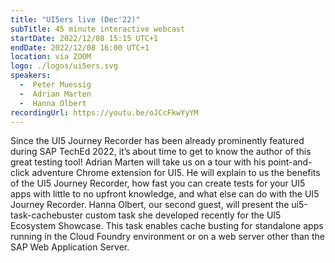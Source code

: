 ```yaml
---
title: "UI5ers live (Dec'22)"
subTitle: 45 minute interactive webcast
startDate: 2022/12/08 15:15 UTC+1
endDate: 2022/12/08 16:00 UTC+1
location: via ZOOM
logo: ./logos/ui5ers.svg
speakers:
  -  Peter Muessig
  -  Adrian Marten
  -  Hanna Olbert
recordingUrl: https://youtu.be/oJCcFkwYyYM
---
```

Since the UI5 Journey Recorder has been already prominently featured during SAP TechEd 2022, it’s about time to get to know the author of this great testing tool! Adrian Marten will take us on a tour with his point-and-click adventure Chrome extension for UI5. He will explain to us the benefits of the UI5 Journey Recorder, how fast you can create tests for your UI5 apps with little to no upfront knowledge, and what else can do with the UI5 Journey Recorder.
Hanna Olbert, our second guest, will present the ui5-task-cachebuster custom task she developed recently for the UI5 Ecosystem Showcase. This task enables cache busting for standalone apps running in the Cloud Foundry environment or on a web server other than the SAP Web Application Server.
